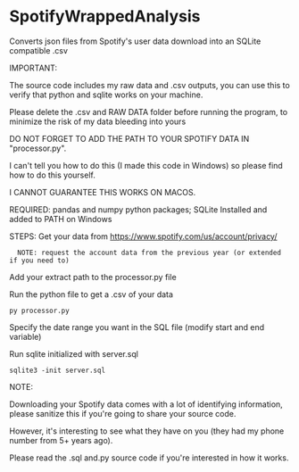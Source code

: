 # SpotifyWrappedAnalysis
Converts json files from Spotify's user data download into an SQLite compatible .csv

IMPORTANT:

The source code includes my raw data and .csv outputs, you can use this to verify that python and sqlite works on your machine.

Please delete the .csv and RAW DATA folder before running the program, to minimize the risk of my data bleeding into yours

DO NOT FORGET TO ADD THE PATH TO YOUR SPOTIFY DATA IN "processor.py".

I can't tell you how to do this (I made this code in Windows) so please find how to do this yourself.

I CANNOT GUARANTEE THIS WORKS ON MACOS.

REQUIRED:
pandas and numpy python packages;
SQLite Installed and added to PATH on Windows


STEPS:
Get your data from https://www.spotify.com/us/account/privacy/
    
      NOTE: request the account data from the previous year (or extended if you need to)
      
Add your extract path to the processor.py file

Run the python file to get a .csv of your data

    py processor.py

Specify the date range you want in the SQL file (modify start and end variable)

Run sqlite initialized with server.sql

    sqlite3 -init server.sql

NOTE:

Downloading your Spotify data comes with a lot of identifying information, 
please sanitize this if you're going to share your source code. 

However, it's interesting to see what they have on you (they had my phone number from 5+ years ago).

Please read the .sql and.py source code if you're interested in how it works. 

